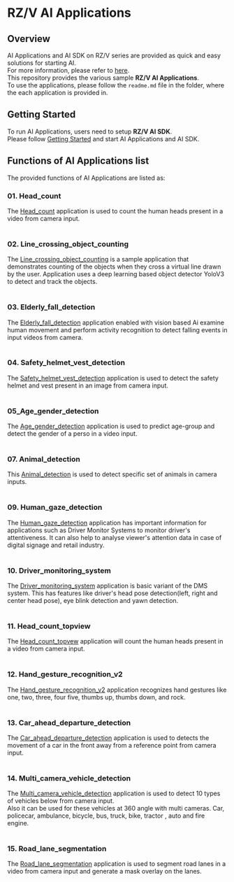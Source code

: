 # RZ/V AI Applications 

## Overview
AI Applications and AI SDK on RZ/V series are provided as quick and easy solutions for starting AI.<br>
For more information, please refer to [here](https://renesas-rz.github.io/rzv_ai_sdk/latest/).<br>
This repository provides the various sample **RZ/V AI Applications**.<br>
To use the applications, please follow the `readme.md` file in the folder, where the each application is provided in. 

## Getting Started
To run AI Applications, users need to setup **RZ/V AI SDK**.<br>
Please follow [Getting Started](https://renesas-rz.github.io/rzv_ai_sdk/latest/getting_started.html) and start AI Applications and AI SDK.

## Functions of AI Applications list
The provided functions of AI Applications are listed as:

### 01. Head_count 
The [Head_count](./01_Head_count) application is used to count the human heads present in a video from camera input.
<br>
<br>
### 02. Line_crossing_object_counting
The [Line_crossing_object_counting](./02_Line_crossing_object_counting) is a sample application that demonstrates counting of the objects when they cross a virtual line drawn by the user. Application uses a deep learning based object detector YoloV3 to detect and track the objects.
<br>
<br>
### 03. Elderly_fall_detection
The [Elderly_fall_detection](./03_Elderly_fall_detection) application  enabled with vision based Ai examine human movement and perform activity recognition to detect falling events in input videos from camera.
<br>
<br>
### 04. Safety_helmet_vest_detection 
The [Safety_helmet_vest_detection](./04_Safety_helmet_vest_detection) application is used to detect the safety helmet and vest present in an image from camera input.
<br>
<br>
### 05_Age_gender_detection
The [Age_gender_detection](./05_Age_gender_detection) application is used to predict age-group and detect the gender of a perso in a video input.
<br>
<br>

### 07. Animal_detection
This [Animal_detection](./07_Animal_detection) is used to detect specific set of animals in camera inputs.
<br>
<br>
### 09. Human_gaze_detection 
The [Human_gaze_detection](./09_Human_gaze_detection) application has important information for applications such as Driver Monitor Systems to monitor driver's attentiveness. It can also help to analyse viewer's attention data in case of digital signage and retail industry.
<br>
<br>
### 10. Driver_monitoring_system
The [Driver_monitoring_system](./10_Driver_monitoring_system) application is basic variant of the DMS system. This has features like driver's head pose detection(left, right and center head pose), eye blink detection and yawn detection.
<br>
<br>

### 11. Head_count_topview 
The [Head_count_topvew](./11_Head_count_topview) application will count the human heads present in a video from camera input.
<br>
<br>

### 12. Hand_gesture_recognition_v2 
The [Hand_gesture_recognition_v2](./12_Hand_gesture_recognition_v2) application recognizes hand gestures like one, two, three, four five, thumbs up, thumbs down, 
and rock.
<br>
<br>
### 13. Car_ahead_departure_detection
The [Car_ahead_departure_detection](./13_Car_ahead_departure_detection) application is used to detects the movement of a car in the front away from a reference point from camera input.
<br>
<br>
### 14. Multi_camera_vehicle_detection
The [Multi_camera_vehicle_detection](./14_Multi_camera_vehicle_detection) application is used to detect 10 types of vehicles below from camera input.  
Also it can be used for these vehicles at 360 angle with multi cameras. Car, policecar, ambulance, bicycle, bus, truck, bike, tractor , auto and fire engine.
<br>
<br>
### 15. Road_lane_segmentation 
The [Road_lane_segmentation](./15_Road_lane_segmentation) application is used to segment road lanes in a video from camera input and generate a mask overlay on the lanes.
<br>
<br>
